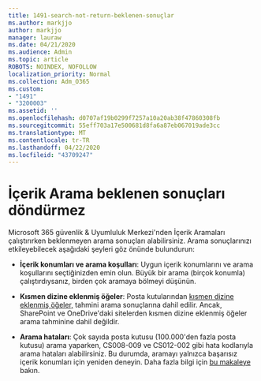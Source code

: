 ```yaml
---
title: 1491-search-not-return-beklenen-sonuçlar
ms.author: markjjo
author: markjjo
manager: lauraw
ms.date: 04/21/2020
ms.audience: Admin
ms.topic: article
ROBOTS: NOINDEX, NOFOLLOW
localization_priority: Normal
ms.collection: Adm_O365
ms.custom:
- "1491"
- "3200003"
ms.assetid: ''
ms.openlocfilehash: d0707af19b0299f7257a10a20ab38f47860308fb
ms.sourcegitcommit: 55eff703a17e500681d8fa6a87eb067019ade3cc
ms.translationtype: MT
ms.contentlocale: tr-TR
ms.lasthandoff: 04/22/2020
ms.locfileid: "43709247"
---
```

# <a name="content-search-not-returning-expected-results"></a>İçerik Arama beklenen sonuçları döndürmez

Microsoft 365 güvenlik & Uyumluluk Merkezi'nden İçerik Aramaları çalıştırırken beklenmeyen arama sonuçları alabilirsiniz. Arama sonuçlarınızı etkileyebilecek aşağıdaki şeyleri göz önünde bulundurun:

- **İçerik konumları ve arama koşulları**: Uygun içerik konumlarını ve arama koşullarını seçtiğinizden emin olun. Büyük bir arama (birçok konumla) çalıştırdıysanız, birden çok aramaya bölmeyi düşünün.

- **Kısmen dizine eklenmiş öğeler**: Posta kutularından [kısmen dizine eklenmiş öğeler,](https://docs.microsoft.com/office365/securitycompliance/partially-indexed-items-in-content-search) tahmini arama sonuçlarına dahil edilir. Ancak, SharePoint ve OneDrive'daki sitelerden kısmen dizine eklenmiş öğeler arama tahminine dahil değildir.

- **Arama hataları**: Çok sayıda posta kutusu (100.000'den fazla posta kutusu) arama yaparken, CS008-009 ve CS012-002 gibi hata kodlarıyla arama hataları alabilirsiniz. Bu durumda, aramayı yalnızca başarısız içerik konumları için yeniden deneyin. Daha fazla bilgi için [bu makaleye](https://docs.microsoft.com/office365/securitycompliance/retry-failed-content-search) bakın.
